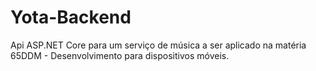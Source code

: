 # Yota-Backend
Api ASP.NET Core para um serviço de música a ser aplicado na matéria 65DDM - Desenvolvimento para dispositivos móveis.  

